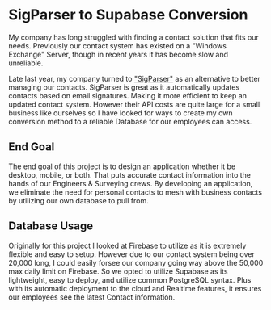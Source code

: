 # SigParser to Supabase Conversion

My company has long struggled with finding a contact solution that fits our needs. Previously our contact system has existed on a "Windows Exchange" Server, though in recent years it has become slow and unreliable. 

Late last year, my company turned to <a href="https://sigparser.com/">"SigParser"</a> as an alternative to better managing our contacts. SigParser is great as it automatically updates contacts based on email signatures. Making it more efficient to keep an updated contact system. However their API costs are quite large for a small business like ourselves so I have looked for ways to create my own conversion method to a reliable Database for our employees can access. 

## End Goal

The end goal of this project is to design an application whether it be desktop, mobile, or both. That puts accurate contact information into the hands of our Engineers & Surveying crews. By developing an application, we eliminate the need for personal contacts to mesh with business contacts by utilizing our own database to pull from. 

## Database Usage

Originally for this project I looked at Firebase to utilize as it is extremely flexible and easy to setup. However due to our contact system being over 20,000 long, I could easily forsee our company going way above the 50,000 max daily limit on Firebase. So we opted to utilize Supabase as its lightweight, easy to deploy, and utilize common PostgreSQL syntax. Plus with its automatic deployment to the cloud and Realtime features, it ensures our employees see the latest Contact information. 